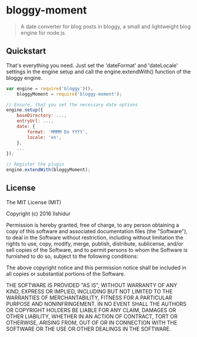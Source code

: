 # bloggy-moment

> A date converter for blog posts in bloggy, a small and lightweight blog engine for node.js.

## Quickstart

That's everything you need. Just set the 'dateFormat' and 'dateLocale' settings in the engine setup and call the engine.extendWith() function of the bloggy engine.

```Javascript
var engine = require('bloggy')(),
    bloggyMoment = require('bloggy-moment');

// Ensure, that you set the necessary date options
engine.setup({
    baseDirectory: ...,
    entryUrl: ...,
    date: {
        format: 'MMMM Do YYYY',
        locale: 'en',
    },
    ...
});

// Register the plugin
engine.extendWith(bloggyMoment);

```

License
-------

The MIT License (MIT)

Copyright (c) 2016 Ilshidur

Permission is hereby granted, free of charge, to any person obtaining a copy
of this software and associated documentation files (the "Software"), to deal
in the Software without restriction, including without limitation the rights
to use, copy, modify, merge, publish, distribute, sublicense, and/or sell
copies of the Software, and to permit persons to whom the Software is
furnished to do so, subject to the following conditions:

The above copyright notice and this permission notice shall be included in
all copies or substantial portions of the Software.

THE SOFTWARE IS PROVIDED "AS IS", WITHOUT WARRANTY OF ANY KIND, EXPRESS OR
IMPLIED, INCLUDING BUT NOT LIMITED TO THE WARRANTIES OF MERCHANTABILITY,
FITNESS FOR A PARTICULAR PURPOSE AND NONINFRINGEMENT. IN NO EVENT SHALL THE
AUTHORS OR COPYRIGHT HOLDERS BE LIABLE FOR ANY CLAIM, DAMAGES OR OTHER
LIABILITY, WHETHER IN AN ACTION OF CONTRACT, TORT OR OTHERWISE, ARISING FROM,
OUT OF OR IN CONNECTION WITH THE SOFTWARE OR THE USE OR OTHER DEALINGS IN
THE SOFTWARE.